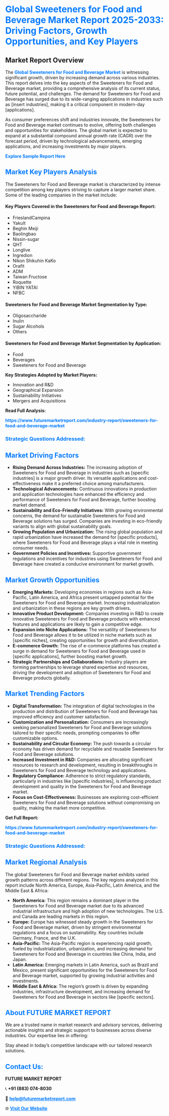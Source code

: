<h1 style="color: #007BFF;">Global Sweeteners for Food and Beverage Market Report 2025-2033: Driving Factors, Growth Opportunities, and Key Players</h1>

<section id="overview">
<h2>Market Report Overview</h2>
<p>The <a href="https://www.futuremarketreport.com/industry-report/sweeteners-for-food-and-beverage-market" style="color: #007BFF; text-decoration: none;"><strong>Global Sweeteners for Food and Beverage Market</strong></a> is witnessing significant growth, driven by increasing demand across various industries. This report delves into the key aspects of the Sweeteners for Food and Beverage market, providing a comprehensive analysis of its current status, future potential, and challenges. The demand for Sweeteners for Food and Beverage has surged due to its wide-ranging applications in industries such as [insert industries], making it a critical component in modern-day [applications].</p>
<p>As consumer preferences shift and industries innovate, the Sweeteners for Food and Beverage market continues to evolve, offering both challenges and opportunities for stakeholders. The global market is expected to expand at a substantial compound annual growth rate (CAGR) over the forecast period, driven by technological advancements, emerging applications, and increasing investments by major players.</p>
</section>

<section id="overview">
<p><a href="https://www.futuremarketreport.com/request-sample/reportId=112725" style="color: #007BFF; text-decoration: none;"><strong>Explore Sample Report Here</strong></a></p>
</section>

<section id="key-players">
<h2 style="color: #007BFF;">Market Key Players Analysis</h2>
<p>The Sweeteners for Food and Beverage market is characterized by intense competition among key players striving to capture a larger market share. Some of the leading companies in the market include:</p>
<h4>Key Players Covered in the Sweeteners for Food and Beverage Report:</h4>
<ul><li>FrieslandCampina</li><li>Yakult</li><li>Beghin Meiji</li><li>Baolingbao</li><li>Nissin-sugar</li><li>QHT</li><li>Longlive</li><li>Ingredion</li><li>Nikon Shikuhin KaKo</li><li>Orafit</li><li>ADM</li><li>Taiwan Fructose</li><li>Roquette</li><li>YIBIN YATAI</li><li>NFBC</li></ul>
<h4>Sweeteners for Food and Beverage Market Segmentation by Type:</h4>
<ul><li>Oligosaccharide</li><li>Inulin</li><li>Sugar Alcohols</li><li>Others</li></ul>

<h4>Sweeteners for Food and Beverage Market Segmentation by Application:</h4>
<ul><li>Food</li><li>Beverages</li><li>Sweeteners for Food and Beverage</li></ul>
<p><strong>Key Strategies Adopted by Market Players:</strong></p>
<ul>
<li>Innovation and R&D</li>
<li>Geographical Expansion</li>
<li>Sustainability Initiatives</li>
<li>Mergers and Acquisitions</li>
</ul>
</section>

<section>
<p><strong>Read Full Analysis: </strong></p><a href="https://www.futuremarketreport.com/industry-report/sweeteners-for-food-and-beverage-market" style="color: #007BFF; text-decoration: none;"><strong>https://www.futuremarketreport.com/industry-report/sweeteners-for-food-and-beverage-market</strong></a>
<h3 style="color: #007BFF;">Strategic Questions Addressed:</h3>
</section>

<section id="driving-factors">
<h2 style="color: #007BFF;">Market Driving Factors</h2>
<ul>
<li><strong>Rising Demand Across Industries:</strong> The increasing adoption of Sweeteners for Food and Beverage in industries such as [specific industries] is a major growth driver. Its versatile applications and cost-effectiveness make it a preferred choice among manufacturers.</li>
<li><strong>Technological Advancements:</strong> Continuous innovations in production and application technologies have enhanced the efficiency and performance of Sweeteners for Food and Beverage, further boosting market demand.</li>
<li><strong>Sustainability and Eco-Friendly Initiatives:</strong> With growing environmental concerns, the demand for sustainable Sweeteners for Food and Beverage solutions has surged. Companies are investing in eco-friendly variants to align with global sustainability goals.</li>
<li><strong>Growing Population and Urbanization:</strong> The rising global population and rapid urbanization have increased the demand for [specific products], where Sweeteners for Food and Beverage plays a vital role in meeting consumer needs.</li>
<li><strong>Government Policies and Incentives:</strong> Supportive government regulations and incentives for industries using Sweeteners for Food and Beverage have created a conducive environment for market growth.</li>
</ul>
</section>

<section id="growth-opportunities">
<h2 style="color: #007BFF;">Market Growth Opportunities</h2>
<ul>
<li><strong>Emerging Markets:</strong> Developing economies in regions such as Asia-Pacific, Latin America, and Africa present untapped potential for the Sweeteners for Food and Beverage market. Increasing industrialization and urbanization in these regions are key growth drivers.</li>
<li><strong>Innovative Product Development:</strong> Companies investing in R&D to create innovative Sweeteners for Food and Beverage products with enhanced features and applications are likely to gain a competitive edge.</li>
<li><strong>Expansion into Niche Applications:</strong> The versatility of Sweeteners for Food and Beverage allows it to be utilized in niche markets such as [specific niches], creating opportunities for growth and diversification.</li>
<li><strong>E-commerce Growth:</strong> The rise of e-commerce platforms has created a surge in demand for Sweeteners for Food and Beverage used in [specific applications], further boosting market growth.</li>
<li><strong>Strategic Partnerships and Collaborations:</strong> Industry players are forming partnerships to leverage shared expertise and resources, driving the development and adoption of Sweeteners for Food and Beverage products globally.</li>
</ul>
</section>

<section id="trending-factors">
<h2 style="color: #007BFF;">Market Trending Factors</h2>
<ul>
<li><strong>Digital Transformation:</strong> The integration of digital technologies in the production and distribution of Sweeteners for Food and Beverage has improved efficiency and customer satisfaction.</li>
<li><strong>Customization and Personalization:</strong> Consumers are increasingly seeking personalized Sweeteners for Food and Beverage solutions tailored to their specific needs, prompting companies to offer customizable options.</li>
<li><strong>Sustainability and Circular Economy:</strong> The push towards a circular economy has driven demand for recyclable and reusable Sweeteners for Food and Beverage solutions.</li>
<li><strong>Increased Investment in R&D:</strong> Companies are allocating significant resources to research and development, resulting in breakthroughs in Sweeteners for Food and Beverage technology and applications.</li>
<li><strong>Regulatory Compliance:</strong> Adherence to strict regulatory standards, particularly in industries like [specific industries], is influencing product development and quality in the Sweeteners for Food and Beverage market.</li>
<li><strong>Focus on Cost-Effectiveness:</strong> Businesses are exploring cost-efficient Sweeteners for Food and Beverage solutions without compromising on quality, making the market more competitive.</li>
</ul>
</section>

<section>
<p><strong>Get Full Report: </strong></p><a href="https://www.futuremarketreport.com/industry-report/sweeteners-for-food-and-beverage-market" style="color: #007BFF; text-decoration: none;"><strong>https://www.futuremarketreport.com/industry-report/sweeteners-for-food-and-beverage-market</strong></a>
<h3 style="color: #007BFF;">Strategic Questions Addressed:</h3>
</section>


<section id="regional-analysis">
<h2 style="color: #007BFF;">Market Regional Analysis</h2>
<p>The global Sweeteners for Food and Beverage market exhibits varied growth patterns across different regions. The key regions analyzed in this report include North America, Europe, Asia-Pacific, Latin America, and the Middle East & Africa:</p>
<ul>
<li><strong>North America:</strong> This region remains a dominant player in the Sweeteners for Food and Beverage market due to its advanced industrial infrastructure and high adoption of new technologies. The U.S. and Canada are leading markets in this region.</li>
<li><strong>Europe:</strong> Europe has witnessed steady growth in the Sweeteners for Food and Beverage market, driven by stringent environmental regulations and a focus on sustainability. Key countries include Germany, France, and the U.K.</li>
<li><strong>Asia-Pacific:</strong> The Asia-Pacific region is experiencing rapid growth, fueled by industrialization, urbanization, and increasing demand for Sweeteners for Food and Beverage in countries like China, India, and Japan.</li>
<li><strong>Latin America:</strong> Emerging markets in Latin America, such as Brazil and Mexico, present significant opportunities for the Sweeteners for Food and Beverage market, supported by growing industrial activities and investments.</li>
<li><strong>Middle East & Africa:</strong> The region’s growth is driven by expanding industries, infrastructure development, and increasing demand for Sweeteners for Food and Beverage in sectors like [specific sectors].</li>
</ul>
</section>

<footer>
<h2 style="color: #007BFF;">About FUTURE MARKET REPORT</h2>
<p>We are a trusted name in market research and advisory services, delivering actionable insights and strategic support to businesses across diverse industries. Our expertise lies in offering:</p>

<p>Stay ahead in today’s competitive landscape with our tailored research solutions.</p>

<h2 style="color: #007BFF;">Contact Us:</h2>
<p><strong>FUTURE MARKET REPORT</strong></p>
<p>📞 <strong>+91 (883) 074-8030</strong></p>
<p>📧 <strong><a href="mailto:help@futuremarketreport.com" style="color: #007BFF;">help@futuremarketreport.com</a></strong></p>
<p>🌐 <strong><a href="https://www.futuremarketreport.com/" style="color: #007BFF;">Visit Our Website</a></strong></p>
</footer>